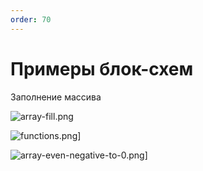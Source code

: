 ```yaml
---
order: 70
---
```


# Примеры блок-схем

Заполнение массива

![array-fill.png](https://i.postimg.cc/Jhj7P5pV/array-fill.png)

![functions.png](https://i.postimg.cc/ZqPZrKqJ/functions.png)]

![array-even-negative-to-0.png](https://i.postimg.cc/DZttD90x/array-even-negative-to-0.png)]
